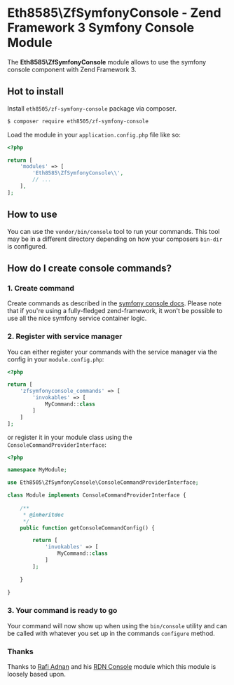Eth8585\ZfSymfonyConsole - Zend Framework 3 Symfony Console Module
==================================================================

The **Eth8585\ZfSymfonyConsole** module allows to use the symfony console component with Zend Framework 3.

## Hot to install

Install `eth8505/zf-symfony-console` package via composer.

~~~bash
$ composer require eth8505/zf-symfony-console
~~~

Load the module in your `application.config.php` file like so:

~~~php
<?php

return [
	'modules' => [
		'Eth8585\ZfSymfonyConsole\\',
		// ...
	],
];
~~~

## How to use

You can use the `vendor/bin/console` tool to run your commands. This tool may be in a different directory depending on 
how your composers `bin-dir` is configured.

## How do I create console commands?

### 1. Create command
Create commands as described in the [symfony console docs](https://symfony.com/doc/current/console.html). Please note
that if you're using a fully-fledged zend-framework, it won't be possible to use all the nice symfony service container
logic.

### 2. Register with service manager
You can either register your commands with the service manager via the config in your `module.config.php`:
~~~php
<?php

return [
    'zfsymfonyconsole_commands' => [
        'invokables' => [
            MyCommand::class
        ]
    ]
];
~~~

or register it in your module class using the `ConsoleCommandProviderInterface`:
~~~php
<?php

namespace MyModule;

use Eth8505\ZfSymfonyConsole\ConsoleCommandProviderInterface;

class Module implements ConsoleCommandProviderInterface {
    
    /**
     * @inheritdoc 
     */
    public function getConsoleCommandConfig() {

        return [
            'invokables' => [
                MyCommand::class
            ]
        ];
        
    }
    
}
~~~

### 3. Your command is ready to go
Your command will now show up when using the `bin/console` utility and can be called with whatever you set up in the
 commands `configure` method.
 
### Thanks
Thanks to [Rafi Adnan](https://github.com/radnan) and his [RDN Console](https://github.com/radnan/rdn-console) module
which this module is loosely based upon.
